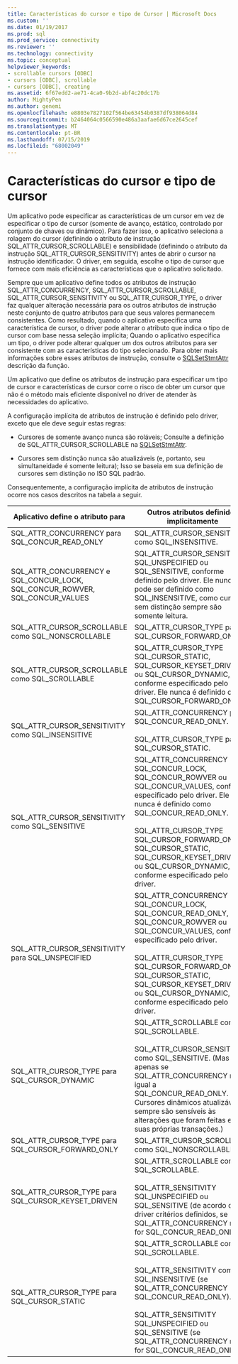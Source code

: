 ```yaml
---
title: Características do cursor e tipo de Cursor | Microsoft Docs
ms.custom: ''
ms.date: 01/19/2017
ms.prod: sql
ms.prod_service: connectivity
ms.reviewer: ''
ms.technology: connectivity
ms.topic: conceptual
helpviewer_keywords:
- scrollable cursors [ODBC]
- cursors [ODBC], scrollable
- cursors [ODBC], creating
ms.assetid: 6f67edd2-ae71-4ca0-9b2d-abf4c20dc17b
author: MightyPen
ms.author: genemi
ms.openlocfilehash: e8803e7827102f564be63454b0387df938064d84
ms.sourcegitcommit: b2464064c0566590e486a3aafae6d67ce2645cef
ms.translationtype: MT
ms.contentlocale: pt-BR
ms.lasthandoff: 07/15/2019
ms.locfileid: "68002049"
---
```

# <a name="cursor-characteristics-and-cursor-type"></a>Características do cursor e tipo de cursor
Um aplicativo pode especificar as características de um cursor em vez de especificar o tipo de cursor (somente de avanço, estático, controlado por conjunto de chaves ou dinâmico). Para fazer isso, o aplicativo seleciona a rolagem do cursor (definindo o atributo de instrução SQL_ATTR_CURSOR_SCROLLABLE) e sensibilidade (definindo o atributo da instrução SQL_ATTR_CURSOR_SENSITIVITY) antes de abrir o cursor na instrução identificador. O driver, em seguida, escolhe o tipo de cursor que fornece com mais eficiência as características que o aplicativo solicitado.  
  
 Sempre que um aplicativo define todos os atributos de instrução SQL_ATTR_CONCURRENCY, SQL_ATTR_CURSOR_SCROLLABLE, SQL_ATTR_CURSOR_SENSITIVITY ou SQL_ATTR_CURSOR_TYPE, o driver faz qualquer alteração necessária para os outros atributos de instrução neste conjunto de quatro atributos para que seus valores permanecem consistentes. Como resultado, quando o aplicativo especifica uma característica de cursor, o driver pode alterar o atributo que indica o tipo de cursor com base nessa seleção implícita; Quando o aplicativo especifica um tipo, o driver pode alterar qualquer um dos outros atributos para ser consistente com as características do tipo selecionado. Para obter mais informações sobre esses atributos de instrução, consulte o [SQLSetStmtAttr](../../../odbc/reference/syntax/sqlsetstmtattr-function.md) descrição da função.  
  
 Um aplicativo que define os atributos de instrução para especificar um tipo de cursor e características de cursor corre o risco de obter um cursor que não é o método mais eficiente disponível no driver de atender às necessidades do aplicativo.  
  
 A configuração implícita de atributos de instrução é definido pelo driver, exceto que ele deve seguir estas regras:  
  
-   Cursores de somente avanço nunca são roláveis; Consulte a definição de SQL_ATTR_CURSOR_SCROLLABLE na [SQLSetStmtAttr](../../../odbc/reference/syntax/sqlsetstmtattr-function.md).  
  
-   Cursores sem distinção nunca são atualizáveis (e, portanto, seu simultaneidade é somente leitura); Isso se baseia em sua definição de cursores sem distinção no ISO SQL padrão.  
  
 Consequentemente, a configuração implícita de atributos de instrução ocorre nos casos descritos na tabela a seguir.  
  
|Aplicativo define o atributo para|Outros atributos definidos implicitamente|  
|-----------------------------------|-------------------------------------|  
|SQL_ATTR_CONCURRENCY para SQL_CONCUR_READ_ONLY|SQL_ATTR_CURSOR_SENSITIVITY como SQL_INSENSITIVE.|  
|SQL_ATTR_CONCURRENCY e SQL_CONCUR_LOCK, SQL_CONCUR_ROWVER, SQL_CONCUR_VALUES|SQL_ATTR_CURSOR_SENSITIVITY SQL_UNSPECIFIED ou SQL_SENSITIVE, conforme definido pelo driver. Ele nunca pode ser definido como SQL_INSENSITIVE, como cursores sem distinção sempre são somente leitura.|  
|SQL_ATTR_CURSOR_SCROLLABLE como SQL_NONSCROLLABLE|SQL_ATTR_CURSOR_TYPE para SQL_CURSOR_FORWARD_ONLY|  
|SQL_ATTR_CURSOR_SCROLLABLE como SQL_SCROLLABLE|SQL_ATTR_CURSOR_TYPE SQL_CURSOR_STATIC, SQL_CURSOR_KEYSET_DRIVEN ou SQL_CURSOR_DYNAMIC, conforme especificado pelo driver. Ele nunca é definido como SQL_CURSOR_FORWARD_ONLY.|  
|SQL_ATTR_CURSOR_SENSITIVITY como SQL_INSENSITIVE|SQL_ATTR_CONCURRENCY para SQL_CONCUR_READ_ONLY.<br /><br /> SQL_ATTR_CURSOR_TYPE para SQL_CURSOR_STATIC.|  
|SQL_ATTR_CURSOR_SENSITIVITY como SQL_SENSITIVE|SQL_ATTR_CONCURRENCY SQL_CONCUR_LOCK, SQL_CONCUR_ROWVER ou SQL_CONCUR_VALUES, conforme especificado pelo driver. Ele nunca é definido como SQL_CONCUR_READ_ONLY.<br /><br /> SQL_ATTR_CURSOR_TYPE SQL_CURSOR_FORWARD_ONLY, SQL_CURSOR_STATIC, SQL_CURSOR_KEYSET_DRIVEN ou SQL_CURSOR_DYNAMIC, conforme especificado pelo driver.|  
|SQL_ATTR_CURSOR_SENSITIVITY para SQL_UNSPECIFIED|SQL_ATTR_CONCURRENCY SQL_CONCUR_LOCK, SQL_CONCUR_READ_ONLY, SQL_CONCUR_ROWVER ou SQL_CONCUR_VALUES, conforme especificado pelo driver.<br /><br /> SQL_ATTR_CURSOR_TYPE SQL_CURSOR_FORWARD_ONLY, SQL_CURSOR_STATIC, SQL_CURSOR_KEYSET_DRIVEN ou SQL_CURSOR_DYNAMIC, conforme especificado pelo driver.|  
|SQL_ATTR_CURSOR_TYPE para SQL_CURSOR_DYNAMIC|SQL_ATTR_SCROLLABLE como SQL_SCROLLABLE.<br /><br /> SQL_ATTR_CURSOR_SENSITIVITY como SQL_SENSITIVE. (Mas apenas se SQL_ATTR_CONCURRENCY não é igual a SQL_CONCUR_READ_ONLY. Cursores dinâmicos atualizáveis sempre são sensíveis às alterações que foram feitas em suas próprias transações.)|  
|SQL_ATTR_CURSOR_TYPE para SQL_CURSOR_FORWARD_ONLY|SQL_ATTR_CURSOR_SCROLLABLE como SQL_NONSCROLLABLE.|  
|SQL_ATTR_CURSOR_TYPE para SQL_CURSOR_KEYSET_DRIVEN|SQL_ATTR_SCROLLABLE como SQL_SCROLLABLE.<br /><br /> SQL_ATTR_SENSITIVITY SQL_UNSPECIFIED ou SQL_SENSITIVE (de acordo com driver critérios definidos, se SQL_ATTR_CONCURRENCY não for SQL_CONCUR_READ_ONLY).|  
|SQL_ATTR_CURSOR_TYPE para SQL_CURSOR_STATIC|SQL_ATTR_SCROLLABLE como SQL_SCROLLABLE.<br /><br /> SQL_ATTR_SENSITIVITY como SQL_INSENSITIVE (se SQL_ATTR_CONCURRENCY SQL_CONCUR_READ_ONLY).<br /><br /> SQL_ATTR_SENSITIVITY SQL_UNSPECIFIED ou SQL_SENSITIVE (se SQL_ATTR_CONCURRENCY não for SQL_CONCUR_READ_ONLY).|
